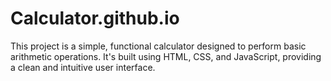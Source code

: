 # Calculator.github.io

This project is a simple, functional calculator designed to perform basic arithmetic operations. It's built using HTML, CSS, and JavaScript, providing a clean and intuitive user interface.

